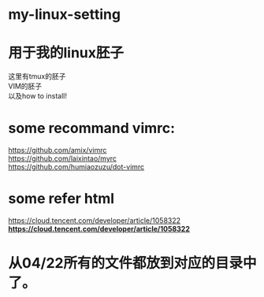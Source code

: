 # my-linux-setting
# 用于我的linux胚子
这里有tmux的胚子  
VIM的胚子  
以及how to install!  





# some recommand vimrc:
https://github.com/amix/vimrc  
https://github.com/laixintao/myrc  
https://github.com/humiaozuzu/dot-vimrc  

# some refer html
https://cloud.tencent.com/developer/article/1058322  
**https://cloud.tencent.com/developer/article/1058322**

# 从04/22所有的文件都放到对应的目录中了。
